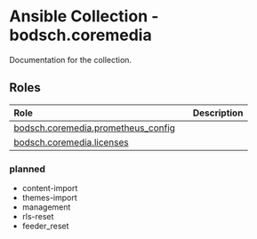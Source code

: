 # Ansible Collection - bodsch.coremedia

Documentation for the collection.

## Roles

| Role                                                                       | | Description |
|:---------------------------------------------------------------------------| :---- | :---- |
| [bodsch.coremedia.prometheus_config](./roles/prometheus_config/README.md)  |       |       |
| [bodsch.coremedia.licenses](./roles/licenses/README.md)                    |       |       |

### planned
 - content-import
 - themes-import
 - management
 - rls-reset
 - feeder_reset
